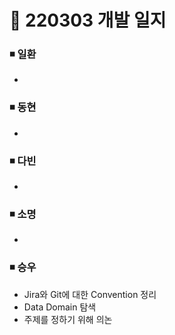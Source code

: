 # 📌 220303 개발 일지

### ◾ 일환

- 



### ◾ 동현

- 



### ◾ 다빈

- 



### ◾ 소명

- 



### ◾ 승우

- Jira와 Git에 대한 Convention 정리
- Data Domain 탐색
- 주제를 정하기 위해 의논
